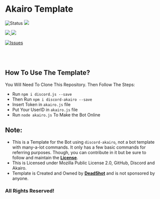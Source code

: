 # Akairo Template

![Status](https://top.gg/api/widget/status/764726231891312670.svg?noavatar=true) <a href ="https://github.com/Exynos-Discord/Akairo-Template"><img src = "https://img.shields.io/badge/Akairo Template-v1.0.0-green.svg?noavatar=true?style=plastic&maxAge=300"> 

<!-- Code stats p2-->
<a href ="http://discord.js.org"><img src = "https://img.shields.io/badge/discord.js-12.5.1-blue.svg?noavatar=true?style=plastic&maxAge=300"> <a href ="https://discord-akairo.github.io/"><img src = "https://img.shields.io/badge/akairo-8.1.0-critical.svg?noavatar=true?style=plastic&maxAge=300">  

<!-- Repo stats--> 
<a href="https://github.com/Exynos-Discord/Akairo-Template/issues"> <img src="https://img.shields.io/github/issues/Exynos-Discord/Akairo-Template?noavatar=true?style=plastic&maxAge=300" alt="Issues">
</a>

<br>
<br>

## How To Use The Template?
You Will Need To Clone This Repository. Then Follow The Steps:
 - Run `npm i discord.js --save`
 - Then Run `npm i discord-akairo --save`
 - Insert Token in `akairo.js` file
 - Put Your UserID in `akairo.js` file
 - Run `node akairo.js` To Make the Bot Online

## Note:
 - This is a Template for the Bot using `discord-akairo`, not a bot template with many-a-lot commands. It only has a few basic commands for referring purposes. Though, you can contribute in it but be sure to follow and maintain the [**License**](https://github.com/Exynos-Discord/Akairo-Template/blob/main/LICENSE).
 - This is Licensed under Mozilla Public License 2.0, GitHub, Discord and Akairo.
 - Template is Created and Owned by [**DeadShot**](https://github.com/deadshotgfx) and is not sponsored by anyone. 

### All Rights Reserved!
